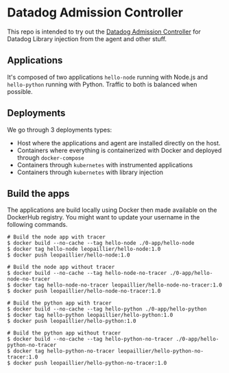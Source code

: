 # Datadog Admission Controller

This repo is intended to try out the [Datadog Admission Controller](https://docs.datadoghq.com/containers/cluster_agent/admission_controller/) for Datadog Library injection from the agent and other stuff.

## Applications

It's composed of two applications `hello-node` running with Node.js and `hello-python` running with Python. Traffic to both is balanced when possible.

## Deployments

We go through 3 deployments types:
* Host where the applications and agent are installed directly on the host.
* Containers where everything is containerized with Docker and deployed through `docker-compose`
* Containers through `kubernetes` with instrumented applications
* Containers through `kubernetes` with library injection

## Build the apps

The applications are build locally using Docker then made available on the DockerHub registry. You might want to update your username in the following commands.

```shell
# Build the node app with tracer
$ docker build --no-cache --tag hello-node ./0-app/hello-node
$ docker tag hello-node leopaillier/hello-node:1.0
$ docker push leopaillier/hello-node:1.0

# Build the node app without tracer
$ docker build --no-cache --tag hello-node-no-tracer ./0-app/hello-node-no-tracer
$ docker tag hello-node-no-tracer leopaillier/hello-node-no-tracer:1.0
$ docker push leopaillier/hello-node-no-tracer:1.0

# Build the python app with tracer
$ docker build --no-cache --tag hello-python ./0-app/hello-python
$ docker tag hello-python leopaillier/hello-python:1.0
$ docker push leopaillier/hello-python:1.0

# Build the python app without tracer
$ docker build --no-cache --tag hello-python-no-tracer ./0-app/hello-python-no-tracer
$ docker tag hello-python-no-tracer leopaillier/hello-python-no-tracer:1.0
$ docker push leopaillier/hello-python-no-tracer:1.0
```